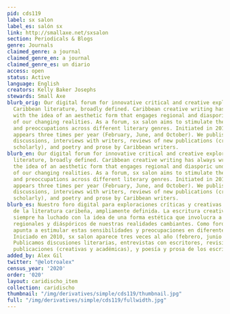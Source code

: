 ```yaml
---
pid: cds119
label: sx salon
label_es: salón sx
link: http://smallaxe.net/sxsalon
section: Periodicals & Blogs
genre: Journals
claimed_genre: a journal
claimed_genre_en: a journal
claimed_genre_es: un diario
access: open
status: Active
language: English
creators: Kelly Baker Josephs
stewards: Small Axe
blurb_orig: Our digital forum for innovative critical and creative explorations of
  Caribbean literature, broadly defined. Caribbean creative writing has always wrestled
  with the idea of an aesthetic form that engages regional and diasporic understandings
  of our changing realities. As a forum, sx salon aims to stimulate these sensibilities
  and preoccupations across different literary genres. Initiated in 2010, sx salon
  appears three times per year (February, June, and October). We publish literary
  discussions, interviews with writers, reviews of new publications (creative and
  scholarly), and poetry and prose by Caribbean writers.
blurb_en: Our digital forum for innovative critical and creative explorations of Caribbean
  literature, broadly defined. Caribbean creative writing has always wrestled with
  the idea of an aesthetic form that engages regional and diasporic understandings
  of our changing realities. As a forum, sx salon aims to stimulate these sensibilities
  and preoccupations across different literary genres. Initiated in 2010, sx salon
  appears three times per year (February, June, and October). We publish literary
  discussions, interviews with writers, reviews of new publications (creative and
  scholarly), and poetry and prose by Caribbean writers.
blurb_es: Nuestro foro digital para exploraciones críticas y creativas innovadoras
  de la literatura caribeña, ampliamente definida. La escritura creativa del Caribe
  siempre ha luchado con la idea de una forma estética que involucra a los entendimientos
  regionales y diáspóricos de nuestras realidades cambiantes. Como foro, sx salon
  apunta a estimular estas sensibilidades y preocupaciones en diferentes géneros literarios.
  Iniciado en 2010, sx salon aparece tres veces al año (febrero, junio y octubre).
  Publicamos discusiones literarias, entrevistas con escritores, revisiones de nuevas
  publicaciones (creativas y académicas), y poesía y prosa de los escritores del Caribe.
added_by: Alex Gil
twitter: "@elotroalex"
census_year: '2020'
order: '020'
layout: caridischo_item
collection: caridischo
thumbnail: "/img/derivatives/simple/cds119/thumbnail.jpg"
full: "/img/derivatives/simple/cds119/fullwidth.jpg"
---
```

